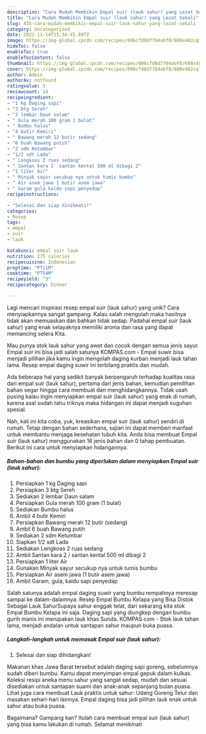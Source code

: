 ```yaml
---
description: "Cara Mudah Membikin Empal suir (lauk sahur) yang Lezat Sekali"
title: "Cara Mudah Membikin Empal suir (lauk sahur) yang Lezat Sekali"
slug: 435-cara-mudah-membikin-empal-suir-lauk-sahur-yang-lezat-sekali
category: Uncategorized
date: 2022-11-14T15:34:45.697Z
image: https://img-global.cpcdn.com/recipes/006cfd8d7704abf8/680x482cq70/empal-suir-lauk-sahur-foto-resep-utama.jpg
hideToc: false
enableToc: true
enableTocContent: false
thumbnail: https://img-global.cpcdn.com/recipes/006cfd8d7704abf8/680x482cq70/empal-suir-lauk-sahur-foto-resep-utama.jpg
cover: https://img-global.cpcdn.com/recipes/006cfd8d7704abf8/680x482cq70/empal-suir-lauk-sahur-foto-resep-utama.jpg
author: Admin
authorAv: notfound
ratingvalue: 3
reviewcount: 14
recipeingredient:
- "1 kg Daging sapi"
- "3 btg Sereh"
- "2 lembar Daun salam"
- " Gula merah 100 gram 1 bulat"
- " Bumbu halus"
- "4 butir Kemiri"
- " Bawang merah 12 butir sedang"
- "6 buah Bawang putih"
- "2 sdm Ketumbar"
- "1/2 sdt Lada"
- " Lengkoas 2 ruas sedang"
- " Santan kara 2  santan kental 500 ml dibagi 2"
- "1 liter Air"
- " Minyak sayur secukup nya untuk tumis bumbu"
- " Air asem jawa 1 butir asem jawa"
- " Garam gula kaldu sapi penyedap"
recipeinstructions:

- "Selesai dan siap dinikmati!"
categories:
- Resep
tags:
- empal
- suir
- lauk

katakunci: empal suir lauk 
nutrition: 275 calories
recipecuisine: Indonesian
preptime: "PT11M"
cooktime: "PT54M"
recipeyield: "3"
recipecategory: Dinner

---
```





Lagi mencari inspirasi resep empal suir (lauk sahur) yang unik? Cara menyiapkannya sangat gampang. Kalau salah mengolah maka hasilnya tidak akan memuaskan dan bahkan tidak sedap. Padahal empal suir (lauk sahur) yang enak selayaknya memiliki aroma dan rasa yang dapat memancing selera Kita.





Mau punya stok lauk sahur yang awet dan cocok dengan semua jenis sayur. Empal suir ini bisa jadi salah satunya KOMPAS.com - Empal suwir bisa menjadi pilihan jika kamu ingin mengolah daging kurban menjadi lauk tahan lama. Resep empal daging suwir ini terbilang praktis dan mudah.

Ada beberapa hal yang sedikit banyak berpengaruh terhadap kualitas rasa dari empal suir (lauk sahur), pertama dari jenis bahan, kemudian pemilihan bahan segar hingga cara membuat dan menghidangkannya. Tidak usah pusing kalau ingin menyiapkan empal suir (lauk sahur) yang enak di rumah, karena asal sudah tahu triknya maka hidangan ini dapat menjadi suguhan spesial.






Nah, kali ini kita coba, yuk, kreasikan empal suir (lauk sahur) sendiri di rumah. Tetap dengan bahan sederhana, sajian ini dapat memberi manfaat untuk membantu menjaga kesehatan tubuh kita. Anda bisa membuat Empal suir (lauk sahur) menggunakan 16 jenis bahan dan 0 tahap pembuatan. Berikut ini cara untuk menyiapkan hidangannya.

<!--inarticleads1-->

##### Bahan-bahan dan bumbu yang diperlukan dalam menyiapkan Empal suir (lauk sahur):

1. Persiapkan 1 kg Daging sapi
1. Persiapkan 3 btg Sereh
1. Sediakan 2 lembar Daun salam
1. Persiapkan  Gula merah 100 gram (1 bulat)
1. Sediakan  Bumbu halus
1. Ambil 4 butir Kemiri
1. Persiapkan  Bawang merah 12 butir (sedang)
1. Ambil 6 buah Bawang putih
1. Sediakan 2 sdm Ketumbar
1. Siapkan 1/2 sdt Lada
1. Sediakan  Lengkoas 2 ruas sedang
1. Ambil  Santan kara 2 / santan kental 500 ml dibagi 2
1. Persiapkan 1 liter Air
1. Gunakan  Minyak sayur secukup nya untuk tumis bumbu
1. Persiapkan  Air asem jawa (1 butir asem jawa)
1. Ambil  Garam, gula, kaldu sapi penyedap


Salah satunya adalah empal daging suwir yang bumbu rempahnya meresap sampai ke dalam-dalamnya. Resep Empal Bumbu Kelapa yang Bisa Distok Sebagai Lauk SahurSupaya sahur enggak telat, dari sekarang kita stok Empal Bumbu Kelapa ini saja. Daging sapi yang diungkep dengan bumbu gurih manis ini merupakan lauk khas Sunda. KOMPAS.com - Stok lauk tahan lama, menjadi andalan untuk santapan sahur maupun buka puasa. 

<!--inarticleads2-->

##### Langkah-langkah untuk memasak Empal suir (lauk sahur):


1. Selesai dan siap dihidangkan!

Makanan khas Jawa Barat tersebut adalah daging sapi goreng, sebelumnya sudah diberi bumbu. Kamu dapat menyimpan empal gepuk dalam kulkas. Koleksi resipi aneka menu sahur yang sangat sedap, mudah dan sesuai disediakan untuk santapan suami dan anak-anak sepanjang bulan puasa. Lihat juga cara membuat Lauk praktis untuk sahur: Udang Goreng Telur dan masakan sehari-hari lainnya. Empal daging bisa jadi pilihan lauk enak untuk sahur atau buka puasa. 

Bagaimana? Gampang kan? Itulah cara membuat empal suir (lauk sahur) yang bisa kamu lakukan di rumah. Selamat menikmati
